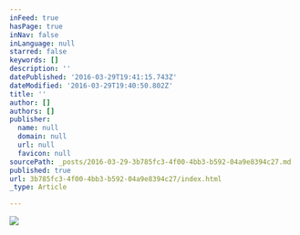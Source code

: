 ```yaml
---
inFeed: true
hasPage: true
inNav: false
inLanguage: null
starred: false
keywords: []
description: ''
datePublished: '2016-03-29T19:41:15.743Z'
dateModified: '2016-03-29T19:40:50.802Z'
title: ''
author: []
authors: []
publisher:
  name: null
  domain: null
  url: null
  favicon: null
sourcePath: _posts/2016-03-29-3b785fc3-4f00-4bb3-b592-04a9e8394c27.md
published: true
url: 3b785fc3-4f00-4bb3-b592-04a9e8394c27/index.html
_type: Article

---
```

![](https://the-grid-user-content.s3-us-west-2.amazonaws.com/4ebe7c70-19df-41ca-a1e1-648c5b646fce.jpg)